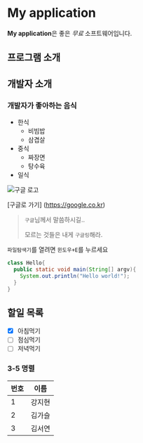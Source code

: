 # My application
**My application**은 좋은 *무료* 소프트웨어입니다.

## 프로그램 소개

## 개발자 소개

### 개발자가 좋아하는 음식
* 한식
  * 비빔밥
  * 삼겹살
* 중식
  * 짜장면
  * 탕수육
* 일식

![구글 로고](https://www.google.com/images/branding/googlelogo/2x/googlelogo_color_272x92dp.png)

[구글로 가기] (https://google.co.kr)

> `구글`님께서 말씀하시길..
>
> 모르는 것들은 내게 `구글링`해라.

`파일탐색기`를 열려면 `윈도우+E`를 누르세요

```java
class Hello{
  public static void main(String[] argv){
    System.out.println("Hello world!");
  }
}
```

## 할일 목록
- [x] 아침먹기
- [ ] 점심먹기
- [ ] 저녁먹기

### 3-5 명렬
번호 | 이름 
---- | ----
  1  | 강지현
  2  | 김가슬
  3  | 김서연
  

